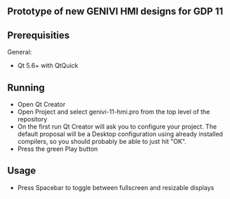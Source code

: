 Prototype of new GENIVI HMI designs for GDP 11
---------------------------------------------------

Prerequisities
---------------
General:
* Qt 5.6+ with QtQuick

Running
-----------
* Open Qt Creator
* Open Project and select genivi-11-hmi.pro from the top level of the repository
* On the first run Qt Creator will ask you to configure your project.  The default proposal will be a Desktop configuration using already installed compilers, so you should probably be able to just hit "OK".
* Press the green Play button

Usage
-----------
* Press Spacebar to toggle between fullscreen and resizable displays